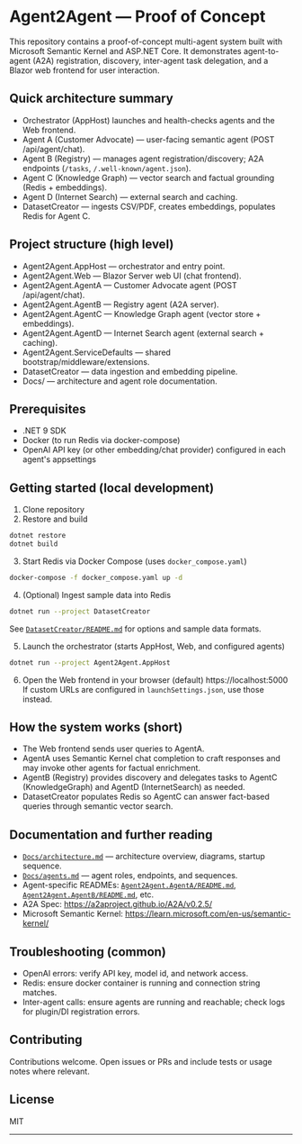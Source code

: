 # Agent2Agent — Proof of Concept

This repository contains a proof-of-concept multi-agent system built with Microsoft Semantic Kernel and ASP.NET Core. It demonstrates agent-to-agent (A2A) registration, discovery, inter-agent task delegation, and a Blazor web frontend for user interaction.

## Quick architecture summary

- Orchestrator (AppHost) launches and health-checks agents and the Web frontend.
- Agent A (Customer Advocate) — user-facing semantic agent (POST /api/agent/chat).
- Agent B (Registry) — manages agent registration/discovery; A2A endpoints (`/tasks`, `/.well-known/agent.json`).
- Agent C (Knowledge Graph) — vector search and factual grounding (Redis + embeddings).
- Agent D (Internet Search) — external search and caching.
- DatasetCreator — ingests CSV/PDF, creates embeddings, populates Redis for Agent C.

## Project structure (high level)

- Agent2Agent.AppHost — orchestrator and entry point.
- Agent2Agent.Web — Blazor Server web UI (chat frontend).
- Agent2Agent.AgentA — Customer Advocate agent (POST /api/agent/chat).
- Agent2Agent.AgentB — Registry agent (A2A server).
- Agent2Agent.AgentC — Knowledge Graph agent (vector store + embeddings).
- Agent2Agent.AgentD — Internet Search agent (external search + caching).
- Agent2Agent.ServiceDefaults — shared bootstrap/middleware/extensions.
- DatasetCreator — data ingestion and embedding pipeline.
- Docs/ — architecture and agent role documentation.

## Prerequisites

- .NET 9 SDK
- Docker (to run Redis via docker-compose)
- OpenAI API key (or other embedding/chat provider) configured in each agent's appsettings

## Getting started (local development)

1. Clone repository
2. Restore and build
```bash
dotnet restore
dotnet build
```

3. Start Redis via Docker Compose (uses `docker_compose.yaml`)
```bash
docker-compose -f docker_compose.yaml up -d
```

4. (Optional) Ingest sample data into Redis
```bash
dotnet run --project DatasetCreator
```
See [`DatasetCreator/README.md`](DatasetCreator/README.md:1) for options and sample data formats.

5. Launch the orchestrator (starts AppHost, Web, and configured agents)
```bash
dotnet run --project Agent2Agent.AppHost
```

6. Open the Web frontend in your browser (default)
https://localhost:5000
If custom URLs are configured in `launchSettings.json`, use those instead.


## How the system works (short)

- The Web frontend sends user queries to AgentA.
- AgentA uses Semantic Kernel chat completion to craft responses and may invoke other agents for factual enrichment.
- AgentB (Registry) provides discovery and delegates tasks to AgentC (KnowledgeGraph) and AgentD (InternetSearch) as needed.
- DatasetCreator populates Redis so AgentC can answer fact-based queries through semantic vector search.

## Documentation and further reading

- [`Docs/architecture.md`](Docs/architecture.md:1) — architecture overview, diagrams, startup sequence.
- [`Docs/agents.md`](Docs/agents.md:1) — agent roles, endpoints, and sequences.
- Agent-specific READMEs: [`Agent2Agent.AgentA/README.md`](Agent2Agent.AgentA/README.md:1), [`Agent2Agent.AgentB/README.md`](Agent2Agent.AgentB/README.md:1), etc.
- A2A Spec: https://a2aproject.github.io/A2A/v0.2.5/
- Microsoft Semantic Kernel: https://learn.microsoft.com/en-us/semantic-kernel/

## Troubleshooting (common)

- OpenAI errors: verify API key, model id, and network access.
- Redis: ensure docker container is running and connection string matches.
- Inter-agent calls: ensure agents are running and reachable; check logs for plugin/DI registration errors.

## Contributing

Contributions welcome. Open issues or PRs and include tests or usage notes where relevant.

## License

MIT

---